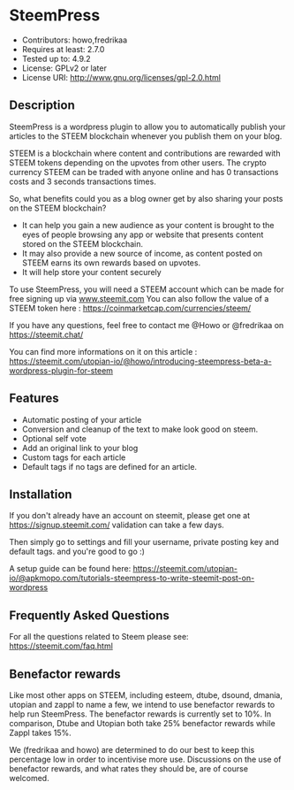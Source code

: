 # SteemPress

- Contributors: howo,fredrikaa
- Requires at least: 2.7.0
- Tested up to: 4.9.2
- License: GPLv2 or later
- License URI: http://www.gnu.org/licenses/gpl-2.0.html

## Description

SteemPress is a wordpress plugin to allow you to automatically publish your articles to the STEEM blockchain whenever you publish them on your blog.

STEEM is a blockchain where content and contributions are rewarded with STEEM tokens depending on the upvotes from other users. The crypto currency STEEM can be traded with anyone online and has 0 transactions costs and 3 seconds transactions times.

So, what benefits could you as a blog owner get by also sharing your posts on the STEEM blockchain?

- It can help you gain a new audience as your content is brought to the eyes of people browsing any app or website that presents content stored on the STEEM blockchain.
- It may also provide a new source of income, as content posted on STEEM earns its own rewards based on upvotes.
- It will help store your content securely

To use SteemPress, you will need a STEEM account which can be made for free signing up via www.steemit.com
You can also follow the value of a STEEM token here : https://coinmarketcap.com/currencies/steem/

If you have any questions, feel free to contact me @Howo or @fredrikaa on https://steemit.chat/

You can find more informations on it on this article : https://steemit.com/utopian-io/@howo/introducing-steempress-beta-a-wordpress-plugin-for-steem

## Features

- Automatic posting of your article
- Conversion and cleanup of the text to make look good on steem.
- Optional self vote
- Add an original link to your blog
- Custom tags for each article
- Default tags if no tags are defined for an article.


## Installation

If you don't already have an account on steemit, please get one at https://signup.steemit.com/ validation can take a few days.

Then simply go to settings and fill your username, private posting key and default tags. and you're good to go :)

A setup guide can be found here:
https://steemit.com/utopian-io/@apkmopo.com/tutorials-steempress-to-write-steemit-post-on-wordpress

## Frequently Asked Questions

For all the questions related to Steem please see:
https://steemit.com/faq.html

## Benefactor rewards

Like most other apps on STEEM, including esteem, dtube, dsound, dmania, utopian and zappl to name a few, we intend to use benefactor rewards to help run SteemPress. The benefactor rewards is currently set to  10%. In comparison, Dtube and Utopian both take 25% benefactor rewards while Zappl takes 15%.

We (fredrikaa and howo) are determined to do our best to keep this percentage low in order to incentivise more use. Discussions on the use of benefactor rewards, and what rates they should be, are of course welcomed.
